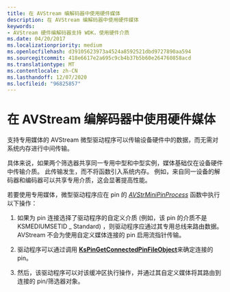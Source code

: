 ```yaml
---
title: 在 AVStream 编解码器中使用硬件媒体
description: 在 AVStream 编解码器中使用硬件媒体
keywords:
- AVStream 硬件编解码器支持 WDK，使用硬件介质
ms.date: 04/20/2017
ms.localizationpriority: medium
ms.openlocfilehash: d39105623973a4524a8592521dbd9727890aa594
ms.sourcegitcommit: 418e6617e2a695c9cb4b37b5b60e264760858acd
ms.translationtype: MT
ms.contentlocale: zh-CN
ms.lasthandoff: 12/07/2020
ms.locfileid: "96825857"
---
```

# <a name="using-hardware-mediums-in-avstream-codecs"></a>在 AVStream 编解码器中使用硬件媒体


支持专用媒体的 AVStream 微型驱动程序可以传输设备硬件中的数据，而无需对系统内存进行中间传输。

具体来说，如果两个筛选器共享同一专用中型和中型实例，媒体基础仅在设备硬件中传输介质。 此传输发生，而不将函数引入系统内存。 例如，来自同一设备的解码器和编码器可以共享专用介质，这会显著提高性能。

若要使用专用媒体，微型驱动程序应在 pin 的 [*AVStrMiniPinProcess*](/windows-hardware/drivers/ddi/ks/nc-ks-pfnkspin) 函数中执行以下操作：

1.  如果为 pin 连接选择了驱动程序的自定义介质 (例如，该 pin 的介质不是 KSMEDIUMSETID \_ Standard) ，则驱动程序应通过其专用总线来路由数据。 AVStream 不会为使用自定义媒体连接的 pin 启用流指针传输。

2.  驱动程序可以通过调用 [**KsPinGetConnectedPinFileObject**](/windows-hardware/drivers/ddi/ks/nf-ks-kspingetconnectedpinfileobject)来确定连接的 pin。

3.  然后，该驱动程序可以对该缓冲区执行操作，并通过其自定义媒体将其路由到连接的 pin/筛选器对象。

 

